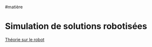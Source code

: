 #matière
# Simulation de solutions robotisées
[Théorie sur le robot](Théorie%20sur%20le%20robot.md)
